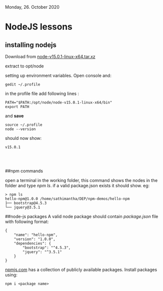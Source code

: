 Monday, 26. October 2020

# NodeJS lessons

## installing nodejs

Download from
[node-v15.0.1-linux-x64.tar.xz](https://nodejs.org/dist/v15.0.1/node-v15.0.1-linux-x64.tar.xz)

extract to opt/node

setting up environment variables. Open console and:

	gedit ~/.profile


in the profile file add following lines :

	PATH="$PATH:/opt/node/node-v15.0.1-linux-x64/bin"
	export PATH
	
and **save**

	source ~/.profile
	node --version 
should now show:

	v15.0.1
<br><br>

##npm commands

open a terminal in the working folder,
this command shows the nodes in the folder and type *npm ls*. if a valid package.json exists it should show.
eg:

	> npm ls
	hello-npm@1.0.0 /home/sathimantha/DEP/npm-demos/hello-npm
	├── bootstrap@4.5.3
	└── jquery@3.5.1


##node-js packages
A valid node package should contain *package.json* file with following format:

	{
	    "name": "hello-npm",
	    "version": "1.0.0",
	    "dependencies": {
	        "bootstrap": "^4.5.3",
	        "jquery": "^3.5.1"
	    }
	}
	
[npmjs.com](https://www.npmjs.com/) has a collection of publicly available packages. Install packages using:

	npm i <package name>
<br>

